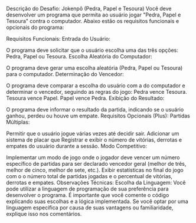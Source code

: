 Descrição do Desafio: Jokenpô (Pedra, Papel e Tesoura)
Você deve desenvolver um programa que permita ao usuário jogar "Pedra, Papel e Tesoura" contra o computador. Abaixo estão os requisitos funcionais e opcionais do programa:

Requisitos Funcionais:
Entrada do Usuário:

O programa deve solicitar que o usuário escolha uma das três opções: Pedra, Papel ou Tesoura.
Escolha Aleatória do Computador:

O programa deve gerar uma escolha aleatória (Pedra, Papel ou Tesoura) para o computador.
Determinação do Vencedor:

O programa deve comparar a escolha do usuário com a do computador e determinar o vencedor, seguindo as regras do jogo:
Pedra vence Tesoura.
Tesoura vence Papel.
Papel vence Pedra.
Exibição do Resultado:

O programa deve informar o resultado da partida, indicando se o usuário ganhou, perdeu ou houve um empate.
Requisitos Opcionais (Plus):
Partidas Múltiplas:

Permitir que o usuário jogue várias vezes até decidir sair.
Adicionar um sistema de placar que Registrar e exibir o número de vitórias, derrotas e empates do usuário durante a sessão.
Modo Competitivo:

Implementar um modo de jogo onde o jogador deve vencer um número específico de partidas para ser declarado vencedor geral (melhor de três, melhor de cinco, melhor de sete, etc.).
Exibir estatísticas no final do jogo com o o número total de partidas jogadas e o percentual de vitórias, derrotas e empates.
Observações Técnicas:
Escolha da Linguagem:
Você pode utilizar a linguagem de programação de sua preferência para desenvolver o programa.
É importante que você comente o código explicando suas escolhas e a lógica implementada.
Se você optar por uma linguagem específica por causa de suas vantagens ou familiaridade, explique isso nos comentários.